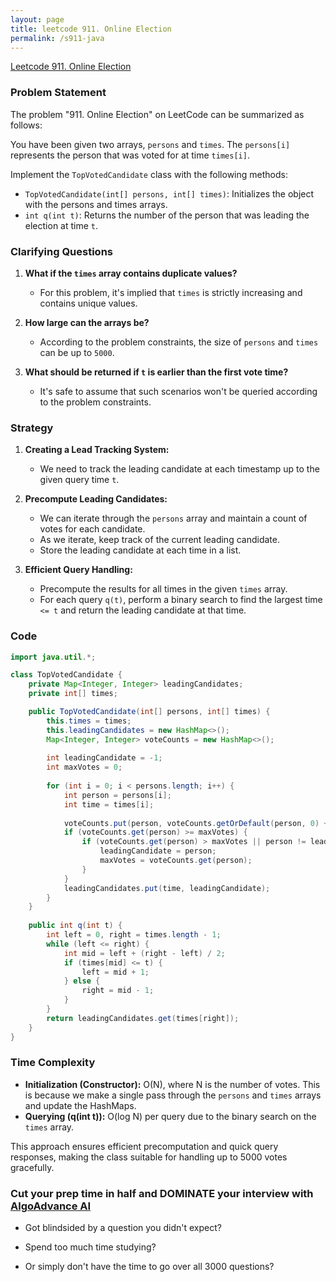 ```yaml
---
layout: page
title: leetcode 911. Online Election
permalink: /s911-java
---
```

[Leetcode 911. Online Election](https://algoadvance.github.io/algoadvance/l911)
### Problem Statement

The problem "911. Online Election" on LeetCode can be summarized as follows:

You have been given two arrays, `persons` and `times`. The `persons[i]` represents the person that was voted for at time `times[i]`.

Implement the `TopVotedCandidate` class with the following methods:

- `TopVotedCandidate(int[] persons, int[] times)`: Initializes the object with the persons and times arrays.
- `int q(int t)`: Returns the number of the person that was leading the election at time `t`.

### Clarifying Questions

1. **What if the `times` array contains duplicate values?**
   - For this problem, it's implied that `times` is strictly increasing and contains unique values.
   
2. **How large can the arrays be?**
   - According to the problem constraints, the size of `persons` and `times` can be up to `5000`.

3. **What should be returned if `t` is earlier than the first vote time?**
   - It's safe to assume that such scenarios won't be queried according to the problem constraints.

### Strategy

1. **Creating a Lead Tracking System:**
   - We need to track the leading candidate at each timestamp up to the given query time `t`.
   
2. **Precompute Leading Candidates:**
   - We can iterate through the `persons` array and maintain a count of votes for each candidate.
   - As we iterate, keep track of the current leading candidate.
   - Store the leading candidate at each time in a list.

3. **Efficient Query Handling:**
   - Precompute the results for all times in the given `times` array.
   - For each query `q(t)`, perform a binary search to find the largest time `<= t` and return the leading candidate at that time.

### Code

```java
import java.util.*;

class TopVotedCandidate {
    private Map<Integer, Integer> leadingCandidates;
    private int[] times;

    public TopVotedCandidate(int[] persons, int[] times) {
        this.times = times;
        this.leadingCandidates = new HashMap<>();
        Map<Integer, Integer> voteCounts = new HashMap<>();
        
        int leadingCandidate = -1;
        int maxVotes = 0;
        
        for (int i = 0; i < persons.length; i++) {
            int person = persons[i];
            int time = times[i];
            
            voteCounts.put(person, voteCounts.getOrDefault(person, 0) + 1);
            if (voteCounts.get(person) >= maxVotes) {
                if (voteCounts.get(person) > maxVotes || person != leadingCandidate) {
                    leadingCandidate = person;
                    maxVotes = voteCounts.get(person);
                }
            }
            leadingCandidates.put(time, leadingCandidate);
        }
    }
    
    public int q(int t) {
        int left = 0, right = times.length - 1;
        while (left <= right) {
            int mid = left + (right - left) / 2;
            if (times[mid] <= t) {
                left = mid + 1;
            } else {
                right = mid - 1;
            }
        }
        return leadingCandidates.get(times[right]);
    }
}

```

### Time Complexity

- **Initialization (Constructor):** O(N), where N is the number of votes. This is because we make a single pass through the `persons` and `times` arrays and update the HashMaps.
- **Querying (q(int t)):** O(log N) per query due to the binary search on the `times` array.

This approach ensures efficient precomputation and quick query responses, making the class suitable for handling up to 5000 votes gracefully.


### Cut your prep time in half and DOMINATE your interview with [AlgoAdvance AI](https://algoAdvance.com)

- Got blindsided by a question you didn't expect?

- Spend too much time studying?

- Or simply don't have the time to go over all 3000 questions?

